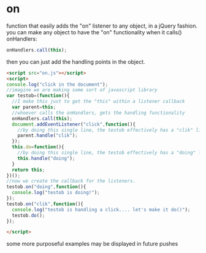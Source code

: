 # on
function that easily adds the "on" listener to any object, in a jQuery fashion.
you can make any object to have the "on" functionality when it calls() onHandlers:
```javascript
onHandlers.call(this);
```
then you can just add the handling points in the object.
```html
<script src="on.js"></script>
<script>
console.log("click in the document");
//imagine we are making some sort of javascript library
var testob=(function(){
  //I make this just to get the "this" within a listener callback
  var parent=this;
  //whoever calls the onHandlers, gets the handling functionality
  onHandlers.call(this);
  document.addEventListener("click",function(){
    //by doing this single line, the testob effectively has a "clik" listener.
    parent.handle("clik");
  });
  this.do=function(){
    //by doing this single line, the testob effectively has a "doing" listener.
    this.handle("doing");
  }
  return this;
})();
//now we create the callback for the listeners.
testob.on("doing",function(){
  console.log("testob is doing!");
});
testob.on("clik",function(){
  console.log("testob is handling a click.... let's make it do()");
  testob.do();
});

</script>
```
some more purposeful examples may be displayed in future pushes
